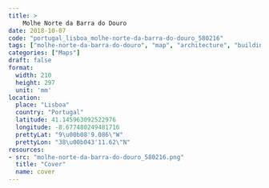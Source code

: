 ```yaml
---
title: > 
    Molhe Norte da Barra do Douro
date: 2018-10-07
code: "portugal_lisboa_molhe-norte-da-barra-do-douro_580216"
tags: ["molhe-norte-da-barra-do-douro", "map", "architecture", "buildings", "Lisboa", "Portugal"]
categories: ["Maps"]
draft: false
format:
  width: 210
  height: 297
  unit: 'mm'
location:
  place: "Lisboa"
  country: "Portugal"
  latitude: 41.145963092522976
  longitude: -8.677480249481716
  prettyLat: "9\u00b08'9.086\"W"
  prettyLon: "38\u00b043'11.62\"N"
resources:
- src: "molhe-norte-da-barra-do-douro_580216.png"
  title: "Cover"
  name: cover
---
```

